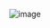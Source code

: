![image](https://github.com/LeandroA02/practbancos/assets/151756794/db91217a-53b6-4586-b1d2-31fdb286f535)
